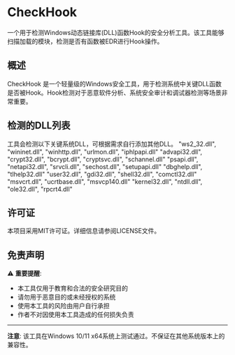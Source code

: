 ﻿# CheckHook

一个用于检测Windows动态链接库(DLL)函数Hook的安全分析工具。该工具能够扫描加载的模块，检测是否有函数被EDR进行Hook操作。

## 概述

CheckHook 是一个轻量级的Windows安全工具，用于检测系统中关键DLL函数是否被Hook。Hook检测对于恶意软件分析、系统安全审计和调试器检测等场景非常重要。


## 检测的DLL列表
工具会检测以下关键系统DLL，可根据需求自行添加其他DLL。
"ws2_32.dll", "wininet.dll", "winhttp.dll", "urlmon.dll", "iphlpapi.dll"
"advapi32.dll", "crypt32.dll", "bcrypt.dll", "cryptsvc.dll", "schannel.dll"
"psapi.dll", "netapi32.dll", "srvcli.dll", "sechost.dll", "setupapi.dll"
"dbghelp.dll", "tlhelp32.dll"
"user32.dll", "gdi32.dll", "shell32.dll", "comctl32.dll"
"msvcrt.dll", "ucrtbase.dll", "msvcp140.dll"
"kernel32.dll", "ntdll.dll", "ole32.dll", "rpcrt4.dll"

## 许可证

本项目采用MIT许可证。详细信息请参阅LICENSE文件。



## 免责声明

⚠️ **重要提醒**: 
- 本工具仅用于教育和合法的安全研究目的
- 请勿用于恶意目的或未经授权的系统
- 使用本工具的风险由用户自行承担
- 作者不对因使用本工具造成的任何损失负责


---

**注意**: 该工具在Windows 10/11 x64系统上测试通过。不保证在其他系统版本上的兼容性。

